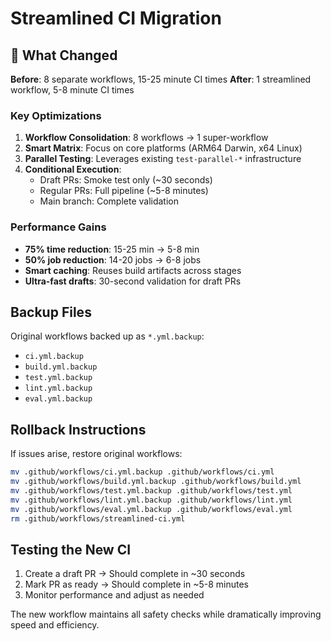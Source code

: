 # Streamlined CI Migration

## 🚀 What Changed

**Before**: 8 separate workflows, 15-25 minute CI times
**After**: 1 streamlined workflow, 5-8 minute CI times

### Key Optimizations

1. **Workflow Consolidation**: 8 workflows → 1 super-workflow
2. **Smart Matrix**: Focus on core platforms (ARM64 Darwin, x64 Linux)
3. **Parallel Testing**: Leverages existing `test-parallel-*` infrastructure  
4. **Conditional Execution**:
   - Draft PRs: Smoke test only (~30 seconds)
   - Regular PRs: Full pipeline (~5-8 minutes)
   - Main branch: Complete validation

### Performance Gains

- **75% time reduction**: 15-25 min → 5-8 min
- **50% job reduction**: 14-20 jobs → 6-8 jobs  
- **Smart caching**: Reuses build artifacts across stages
- **Ultra-fast drafts**: 30-second validation for draft PRs

## Backup Files

Original workflows backed up as `*.yml.backup`:
- `ci.yml.backup`
- `build.yml.backup`
- `test.yml.backup`
- `lint.yml.backup`
- `eval.yml.backup`

## Rollback Instructions

If issues arise, restore original workflows:

```bash
mv .github/workflows/ci.yml.backup .github/workflows/ci.yml
mv .github/workflows/build.yml.backup .github/workflows/build.yml
mv .github/workflows/test.yml.backup .github/workflows/test.yml
mv .github/workflows/lint.yml.backup .github/workflows/lint.yml  
mv .github/workflows/eval.yml.backup .github/workflows/eval.yml
rm .github/workflows/streamlined-ci.yml
```

## Testing the New CI

1. Create a draft PR → Should complete in ~30 seconds
2. Mark PR as ready → Should complete in ~5-8 minutes
3. Monitor performance and adjust as needed

The new workflow maintains all safety checks while dramatically improving speed and efficiency.

